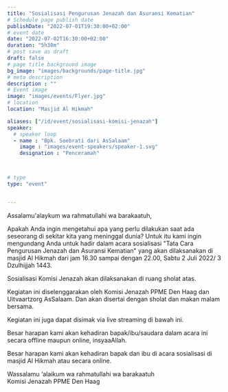 ```yaml
---
title: "Sosialisasi Pengurusan Jenazah dan Asuransi Kematian"
# Schedule page publish date
publishDate: "2022-07-01T19:30:00+02:00"
# event date
date: "2022-07-02T16:30:00+02:00"
duration: "5h30m"
# post save as draft
draft: false
# page title background image
bg_image: "images/backgrounds/page-title.jpg"
# meta description
description : ""
# Event image
image: "images/events/Flyer.jpg"
# location
location: "Masjid Al Hikmah"

aliases: ["/id/event/sosialisasi-komisi-jenazah"]
speaker:
  # speaker loop
  - name : "Bpk. Soebrati dari AsSalaam"
    image : "images/event-speakers/speaker-1.svg"
    designation : "Penceramah"



# type
type: "event"


---
```


Assalamu'alaykum wa rahmatullahi wa barakaatuh,

Apakah Anda ingin mengetahui apa yang perlu dilakukan saat ada seseorang di sekitar kita yang meninggal dunia? 
Untuk itu kami ingin mengundang Anda untuk hadir dalam acara sosialisasi "Tata Cara Pengurusan Jenazah dan Asuransi Kematian" yang akan dilaksanakan di masjid Al Hikmah dari jam 16.30 sampai dengan 22.00, Sabtu 2 Juli 2022/ 3 Dzulhijjah 1443.

Sosialisasi Komisi Jenazah akan dilaksanakan di ruang sholat atas.

Kegiatan ini diselenggarakan oleh Komisi Jenazah PPME Den Haag dan Uitvaartzorg AsSalaam. 
Dan akan disertai dengan sholat dan makan malam bersama.

Kegiatan ini juga dapat disimak via live streaming di bawah ini.

Besar harapan kami akan kehadiran bapak/ibu/saudara dalam acara ini secara offline maupun online, insyaaAllah.

Besar harapan kami akan kehadiran bapak dan ibu di acara sosialisasi di masjid Al Hikmah atau secara online.

Wassalamu ‘alaikum wa rahmatullahi wa barakaatuh<br/>
Komisi Jenazah PPME Den Haag
